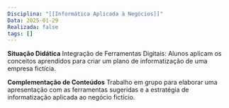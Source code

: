 ```yaml
---
Disciplina: "[[Informática Aplicada à Negócios]]"
Data: 2025-01-29
Realizada: false
tags: []
---
```

**Situação Didática**
Integração de Ferramentas Digitais: Alunos aplicam os conceitos aprendidos para criar um plano de informatização de uma empresa fictícia.

**Complementação de Conteúdos**
Trabalho em grupo para elaborar uma apresentação com as ferramentas sugeridas e a estratégia de informatização aplicada ao negócio fictício.